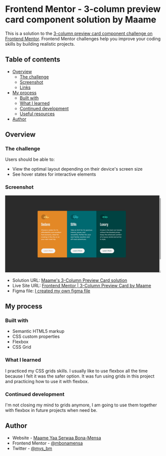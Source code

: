 # Frontend Mentor - 3-column preview card component solution by Maame

This is a solution to the [3-column preview card component challenge on Frontend Mentor](https://www.frontendmentor.io/challenges/3column-preview-card-component-pH92eAR2-). Frontend Mentor challenges help you improve your coding skills by building realistic projects. 

## Table of contents

- [Overview](#overview)
  - [The challenge](#the-challenge)
  - [Screenshot](#screenshot)
  - [Links](#links)
- [My process](#my-process)
  - [Built with](#built-with)
  - [What I learned](#what-i-learned)
  - [Continued development](#continued-development)
  - [Useful resources](#useful-resources)
- [Author](#author)


## Overview

### The challenge

Users should be able to:

- View the optimal layout depending on their device's screen size
- See hover states for interactive elements

### Screenshot

![](./img/screenshot-desktop.png)

- Solution URL: [Maame's 3-Column Preview Card solution](https://mbonamensa.github.io/fem_3-column-preview-card)
- Live Site URL: [Frontend Mentor | 3-Column Preview Card by Maame](https://mbonamensa.github.io/fem_3-column-preview-card)
- Figma file: [I created my own figma file](https://www.figma.com/file/i9c0GEh9Dg1nvkwk4g4ewE/Frontend-Mentor---3-column-Preview-Card?node-id=0%3A1)


## My process

### Built with

- Semantic HTML5 markup
- CSS custom properties
- Flexbox
- CSS Grid

### What I learned

I practiced my CSS grids skills. I usually like to use flexbox all the time because I felt it was the safer option.
It was fun using grids in this project and practicing how to use it with flexbox. 


### Continued development

I'm not closing my mind to grids anymore, I am going to use them together with flexbox in future projects when need be.


## Author

- Website - [Maame Yaa Serwaa Bona-Mensa](https://mbonamensa.netlify.app)
- Frontend Mentor - [@mbonamensa](https://www.frontendmentor.io/profile/mbonamensa)
- Twitter - [@mys_bm](https://www.twitter.com/mys_bm)
